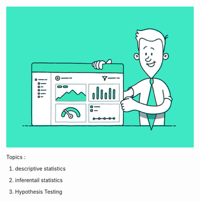 ![](https://github.com/BALAJIHARIDASAN/Statistics/blob/main/giphy.gif)



Topics :

1. descriptive statistics

2. inferentail statistics

3. Hypothesis Testing
